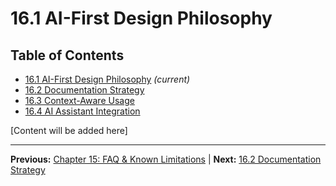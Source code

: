 # 16.1 AI-First Design Philosophy

## Table of Contents
- [16.1 AI-First Design Philosophy](./16.1-ai-first-design-philosophy.md) *(current)*
- [16.2 Documentation Strategy](./16.2-documentation-strategy.md)
- [16.3 Context-Aware Usage](./16.3-context-aware-usage.md)
- [16.4 AI Assistant Integration](./16.4-ai-assistant-integration.md)

[Content will be added here]

---

**Previous:** [Chapter 15: FAQ & Known Limitations](../15-faq-&-known-limitations/README.md) | **Next:** [16.2 Documentation Strategy](./16.2-documentation-strategy.md)
